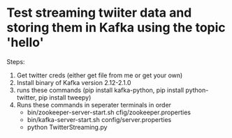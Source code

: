 # Test streaming twiiter data and storing them in Kafka using the topic 'hello'

Steps:
1. Get twitter creds (either get file from me or get your own)
2. Install binary of Kafka version 2.12-2.1.0
3. runs these commands (pip install kafka-python, pip install python-twitter, pip install tweepy)
4. Runs these commands in seperater terminals in order
	- bin/zookeeper-server-start.sh cfig/zookeeper.properties
	- bin/kafka-server-start.sh config/server.properties
	- python TwitterStreaming.py